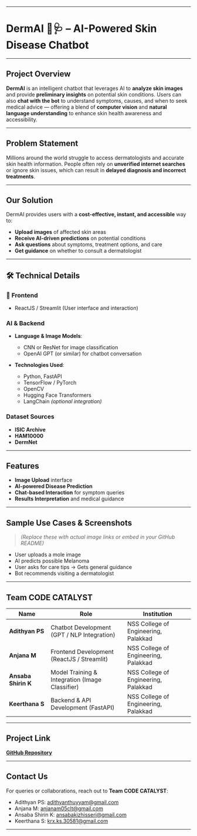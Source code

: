 










---

#  DermAI 🤖🩺 – AI-Powered Skin Disease Chatbot

---

##  Project Overview

**DermAI** is an intelligent chatbot that leverages AI to **analyze skin images** and provide **preliminary insights** on potential skin conditions. Users can also **chat with the bot** to understand symptoms, causes, and when to seek medical advice — offering a blend of **computer vision** and **natural language understanding** to enhance skin health awareness and accessibility.

---

##  Problem Statement

Millions around the world struggle to access dermatologists and accurate skin health information. People often rely on **unverified internet searches** or ignore skin issues, which can result in **delayed diagnosis and incorrect treatments**.

---

##  Our Solution

DermAI provides users with a **cost-effective, instant, and accessible** way to:

*  **Upload images** of affected skin areas
*  **Receive AI-driven predictions** on potential conditions
*  **Ask questions** about symptoms, treatment options, and care
*  **Get guidance** on whether to consult a dermatologist

---

## 🛠️ Technical Details

### 🔧 **Frontend**

* ReactJS / Streamlit (User interface and interaction)

###  **AI & Backend**

* **Language & Image Models**:

  * CNN or ResNet for image classification
  * OpenAI GPT (or similar) for chatbot conversation

* **Technologies Used**:

  * Python, FastAPI
  * TensorFlow / PyTorch
  * OpenCV
  * Hugging Face Transformers
  * LangChain *(optional integration)*

###  **Dataset Sources**

* **ISIC Archive**
* **HAM10000**
* **DermNet**

---

##  Features

*  **Image Upload** interface
*  **AI-powered Disease Prediction**
*  **Chat-based Interaction** for symptom queries
*  **Results Interpretation** and medical guidance

---

##  Sample Use Cases & Screenshots

> *(Replace these with actual image links or embed in your GitHub README)*

* User uploads a mole image
* AI predicts possible Melanoma
* User asks for care tips → Gets general guidance
* Bot recommends visiting a dermatologist

---

##  Team CODE CATALYST

| Name                | Role                                            | Institution                          |
| ------------------- | ----------------------------------------------- | ------------------------------------ |
| **Adithyan PS**     | Chatbot Development (GPT / NLP Integration)     | NSS College of Engineering, Palakkad |
| **Anjana M**        | Frontend Development (ReactJS / Streamlit)      | NSS College of Engineering, Palakkad |
| **Ansaba Shirin K** | Model Training & Integration (Image Classifier) | NSS College of Engineering, Palakkad |
| **Keerthana S**     | Backend & API Development (FastAPI)             | NSS College of Engineering, Palakkad |

---

##  Project Link

 [**GitHub Repository**](https://github.com/Ansaba-k/skindisease-chatbot/edit/main/README.md)

---

##  Contact Us

For queries or collaborations, reach out to **Team CODE CATALYST**:

*  Adithyan PS: [adithyanthuyyam@gmail.com](mailto:adithyanthuyyam@gmail.com)
*  Anjana M: [anjanam05clt@gmail.com](mailto:anjanam05clt@gmail.com)
*  Ansaba Shirin K: [ansabakizhisseri@gmail.com](mailto:ansabakizhisseri@gmail.com)
*  Keerthana S: [krx.ks.30581@gmail.com](mailto:krx.ks.30581@gmail.com)

---

